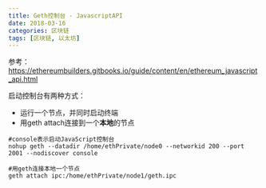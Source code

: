 ```yaml
---
title: Geth控制台 - JavascriptAPI
date: 2018-03-16
categories: 区块链
tags: [区块链, 以太坊]
---
```


参考：https://ethereumbuilders.gitbooks.io/guide/content/en/ethereum_javascript_api.html

启动控制台有两种方式：
- 运行一个节点，并同时启动终端
- 用geth attach连接到一个**本地**的节点
```
#console表示启动JavaScript控制台
nohup geth --datadir /home/ethPrivate/node0 --networkid 200 --port 2001 --nodiscover console

#用geth连接本地一个节点
geth attach ipc:/home/ethPrivate/node1/geth.ipc
```


